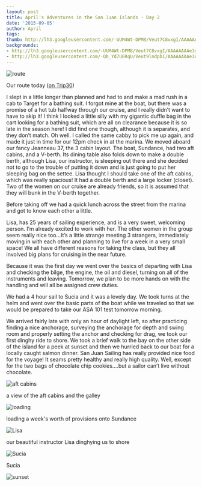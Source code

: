```yaml
---
layout: post
title: April's Adventures in the San Juan Islands - Day 2
date: '2015-09-05'
author: April
tags:
thumb: http://lh3.googleusercontent.com/-UUM4Wt-DPM8/Veut7C8vxgI/AAAAAAAAe3g/EQSL-y__AKU/s640/blogger-image--1125810891.jpg
backgrounds:
- http://lh3.googleusercontent.com/-UUM4Wt-DPM8/Veut7C8vxgI/AAAAAAAAe3g/EQSL-y__AKU/s640/blogger-image--1125810891.jpg
- http://lh3.googleusercontent.com/-Qb_Yd7UERqU/Veut9lndpbI/AAAAAAAAe3o/hoQwHnk5vkQ/s640/blogger-image--475033106.jpg
---
```


![route](http://1.bp.blogspot.com/-tdK2cregesc/Veus63mBjTI/AAAAAAAAe3U/TzbKx-7pTfo/s1600/Screen%2BShot%2B2015-09-05%2Bat%2B10.35.51%2BPM.png "Our route today")

Our route today ([on Trip30](https://www.trip30.com/trips/e0ce1150-c4d3-4388-830a-cd1e68d9702c))


I slept in a little longer than planned and had to and make a mad rush in a cab to Target for a bathing suit. I forgot mine at the boat, but there was a promise of a hot tub halfway through our cruise, and I really didn’t want to have to skip it! I think I looked a little silly with my gigantic duffle bag in the cart looking for a bathing suit, which are all on clearance because it is so late in the season here! I did find one though, although it is separates, and they don’t match. Oh well. I called the same cabby to pick me up again, and made it just in time for our 12pm check in at the marina.
We moved aboard our fancy Jeanneau 37, the 3 cabin layout. The boat, Sundance, had two aft cabins, and a V-berth. Its dining table also folds down to make a double berth, although Lisa, our instructor, is sleeping out there and she decided not to go to the trouble of putting it down and is just going to put her sleeping bag on the settee. Lisa thought I should take one of the aft cabins, which was really spacious! It had a double berth and a large locker (closet). Two of the women on our cruise are already friends, so it is assumed that they will bunk in the V-berth together.

Before taking off we had a quick lunch across the street from the marina and got to know each other a little.

Lisa, has 25 years of sailing experience, and is a very sweet, welcoming person. I’m already excited to work with her. The other women in the group seem really nice too…It’s a little strange meeting 3 strangers, immediately moving in with each other and planning to live  for a week in a very small space! We all have different reasons for taking the class, but they all involved big plans for cruising in the near future.

Because it was the first day we went over the basics of departing with Lisa and checking the bilge, the engine, the oil and diesel, turning on all of the instruments and leaving. Tomorrow, we plan to be more hands on with the handling and will all be assigned crew duties.

We had a 4 hour sail to Sucia and it was a lovely day. We took turns at the helm and went over the basic parts of the boat while we traveled so that we would be prepared to take our ASA 101 test tomorrow morning.

We arrived fairly late with only an hour of daylight left, so after practicing finding a nice anchorage, surveying the anchorage for depth and swing room and properly setting the anchor and checking for drag, we took our first dinghy ride to shore. We took a brief walk to the bay on the other side of the island for a peek at sunset and then we hurried back to our boat for a locally caught salmon dinner. San Juan Sailing has really provided nice food for the voyage! It seams pretty healthy and really high quality. Well, except for the two bags of chocolate chip cookies….but a sailor can’t live without chocolate.

![aft cabins](http://lh3.googleusercontent.com/-lE4b7jtdqsI/VeuuAT1NhuI/AAAAAAAAe3w/ypz9KOHGzmE/s640/blogger-image-651236740.jpg "a view of the aft cabins and the galley")

a view of the aft cabins and the galley


![loading](http://lh3.googleusercontent.com/-UUM4Wt-DPM8/Veut7C8vxgI/AAAAAAAAe3g/EQSL-y__AKU/s640/blogger-image--1125810891.jpg "loading a week's worth of provisions onto Sundance")

loading a week's worth of provisions onto Sundance


![Lisa](http://lh3.googleusercontent.com/-lsHrCNBmJrQ/VeuuFs3erII/AAAAAAAAe4A/L5Pqw3NmB98/s640/blogger-image--850310928.jpg "our beautiful instructor Lisa dinghying us to shore")

our beautiful instructor Lisa dinghying us to shore


![Sucia](http://lh3.googleusercontent.com/-Qb_Yd7UERqU/Veut9lndpbI/AAAAAAAAe3o/hoQwHnk5vkQ/s640/blogger-image--475033106.jpg "Sucia")

Sucia


![sunset](http://lh3.googleusercontent.com/-PSCZilfnHZc/VeuuDD-oKCI/AAAAAAAAe34/XzltpVRxbg0/s640/blogger-image-1549285669.jpg "sunset")






